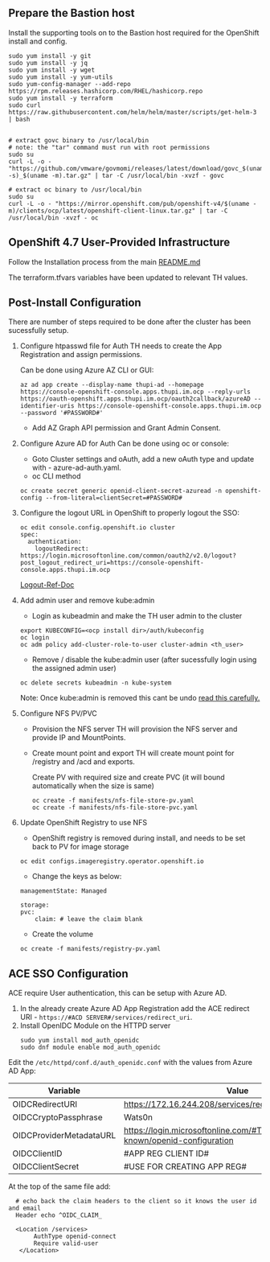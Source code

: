 ## Prepare the Bastion host
Install the supporting tools on to the Bastion host required for the OpenShift install and config. 
```
sudo yum install -y git
sudo yum install -y jq
sudo yum install -y wget
sudo yum install -y yum-utils
sudo yum-config-manager --add-repo https://rpm.releases.hashicorp.com/RHEL/hashicorp.repo
sudo yum install -y terraform
sudo curl https://raw.githubusercontent.com/helm/helm/master/scripts/get-helm-3 | bash


# extract govc binary to /usr/local/bin
# note: the "tar" command must run with root permissions
sudo su 
curl -L -o - "https://github.com/vmware/govmomi/releases/latest/download/govc_$(uname -s)_$(uname -m).tar.gz" | tar -C /usr/local/bin -xvzf - govc

# extract oc binary to /usr/local/bin
sudo su
curl -L -o - "https://mirror.openshift.com/pub/openshift-v4/$(uname -m)/clients/ocp/latest/openshift-client-linux.tar.gz" | tar -C /usr/local/bin -xvzf - oc

```
## OpenShift 4.7 User-Provided Infrastructure
Follow the Installation process from the main [README.md](https://github.com/ismogal/terraform-openshift4-vmware#openshift-46-upi-deployment-with-static-ips)

The terraform.tfvars variables have been updated to relevant TH values.

## Post-Install Configuration 
There are number of steps required to be done after the cluster has been sucessfully setup. 

1. Configure htpasswd file for Auth
    TH needs to create the App Registration and assign permissions.

    Can be done using Azure AZ CLI or GUI:
    ```
    az ad app create --display-name thupi-ad --homepage https://console-openshift-console.apps.thupi.im.ocp --reply-urls https://oauth-openshift.apps.thupi.im.ocp/oauth2callback/azureAD --identifier-uris https://console-openshift-console.apps.thupi.im.ocp --password '#PASSWORD#'
    ```
    - Add AZ Graph API permission and Grant Admin Consent.


2. Configure Azure AD for Auth 
    Can be done using oc or console:
    - Goto Cluster settings and oAuth, add a new oAuth type and update with - azure-ad-auth.yaml. 
    - oc CLI method
    ```
    oc create secret generic openid-client-secret-azuread -n openshift-config --from-literal=clientSecret=#PASSWORD#
    ```
3. Configure the logout URL in OpenShift to properly logout the SSO:
    ```
    oc edit console.config.openshift.io cluster
    spec:
      authentication:
        logoutRedirect: https://login.microsoftonline.com/common/oauth2/v2.0/logout?post_logout_redirect_uri=https://console-openshift-console.apps.thupi.im.ocp
    ```
    [Logout-Ref-Doc](https://docs.openshift.com/container-platform/4.7/web_console/configuring-web-console.html)

4. Add admin user and remove kube:admin
    - Login as kubeadmin and make the TH user admin to the cluster 
    ```
    export KUBECONFIG=<ocp install dir>/auth/kubeconfig
    oc login
    oc adm policy add-cluster-role-to-user cluster-admin <th_user>
    ```
    - Remove / disable the kube:admin user (after sucessfully login using the assigned admin user)
    ```
    oc delete secrets kubeadmin -n kube-system
    ```
    Note: Once kube:admin is removed this cant be undo [read this carefully.](https://access.redhat.com/documentation/en-us/openshift_container_platform/4.7/html/post-installation_configuration/post-install-preparing-for-users#removing-kubeadmin_post-install-preparing-for-users)

5. Configure NFS PV/PVC
    - Provision the NFS server 
        TH will provision the NFS server and provide IP and MountPoints. 

    - Create mount point and export
        TH will create mount point for /registry and /acd and exports.
        
        Create PV with required size and create PVC (it will bound automatically when the size is same)
        ```
        oc create -f manifests/nfs-file-store-pv.yaml
        oc create -f manifests/nfs-file-store-pvc.yaml
        ```
6. Update OpenShift Registry to use NFS
    - OpenShift registry is removed during install, and needs to be set back to PV for image storage
    ```    
    oc edit configs.imageregistry.operator.openshift.io
    ```
    - Change the keys as below:
    ```
    managementState: Managed

    storage:
    pvc:
        claim: # leave the claim blank
    ```
    - Create the volume
    ```
    oc create -f manifests/registry-pv.yaml
    ```

## ACE SSO Configuration 
ACE require User authentication, this can be setup with Azure AD.
   
1. In the already create Azure AD App Registration add the ACE redirect URI - `https://#ACD SERVER#/services/redirect_uri`.
2. Install OpenIDC Module on the HTTPD server
    ```
    sudo yum install mod_auth_openidc
    sudo dnf module enable mod_auth_openidc
    ```
  Edit the `/etc/httpd/conf.d/auth_openidc.conf` with the values from Azure AD App:

| Variable                          | Value                                                | 
| --------------------------------  | -----------------------------------------------------|    
| OIDCRedirectURI                   | https://172.16.244.208/services/redirect_uri            | 
| OIDCCryptoPassphrase              | Wats0n          | 
| OIDCProviderMetadataURL           | https://login.microsoftonline.com/#TENANT_ID#/v2.0/.well-known/openid-configuration |
| OIDCClientID                      | #APP REG CLIENT ID#                                       | 
| OIDCClientSecret                  | #USE FOR CREATING APP REG#                                | 

 At the top of the same file add:
 ```
   # echo back the claim headers to the client so it knows the user id and email  
   Header echo ^OIDC_CLAIM_ 
    
   <Location /services>
        AuthType openid-connect
        Require valid-user
    </Location>
```